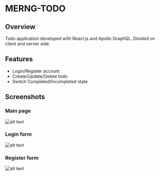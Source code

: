 # MERNG-TODO

## Overview
Todo application developed with React.js and Apollo GraphQL. Divided on client and server side.

## Features
* Login/Register account
* Create/Update/Delete todo 
* Switch Completed/Incompleted state

## Screenshots
### Main page
![alt text](https://picua.org/images/2019/07/26/706f4c156c9dce7f5df78c1bb8e139fa.jpg)
### Login form
![alt text](https://picua.org/images/2019/07/26/85f2d1494fa699e01c81a04b10ec28e1.jpg)
### Register form
![alt text](https://picua.org/images/2019/07/26/219b794121248d67d8f2b948621cd93d.jpg)
